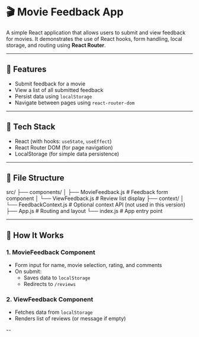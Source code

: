 # 🎬 Movie Feedback App

A simple React application that allows users to submit and view feedback for movies. It demonstrates the use of React hooks, form handling, local storage, and routing using **React Router**.

---

## 🚀 Features

- Submit feedback for a movie
- View a list of all submitted feedback
- Persist data using `localStorage`
- Navigate between pages using `react-router-dom`

---

## 🧱 Tech Stack

- React (with hooks: `useState`, `useEffect`)
- React Router DOM (for page navigation)
- LocalStorage (for simple data persistence)

---

## 📂 File Structure

src/
├── components/
│ ├── MovieFeedback.js # Feedback form component
│ └── ViewFeedback.js # Review list display
├── context/
│ └── FeedbackContext.js # Optional context API (not used in this version)
├── App.js # Routing and layout
└── index.js # App entry point


---

## 🧪 How It Works

### 1. **MovieFeedback Component**
- Form input for name, movie selection, rating, and comments
- On submit:
  - Saves data to `localStorage`
  - Redirects to `/reviews`

### 2. **ViewFeedback Component**
- Fetches data from `localStorage`
- Renders list of reviews (or message if empty)

--